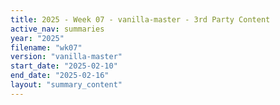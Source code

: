 ```yaml
---
title: 2025 - Week 07 - vanilla-master - 3rd Party Content
active_nav: summaries
year: "2025"
filename: "wk07"
version: "vanilla-master"
start_date: "2025-02-10"
end_date: "2025-02-16"
layout: "summary_content"
---
```

